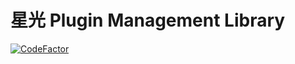 # 星光 Plugin Management Library

[![CodeFactor](https://www.codefactor.io/repository/github/hosihikariandmore/pluginmanagement/badge)](https://www.codefactor.io/repository/github/hosihikariandmore/pluginmanagement)
